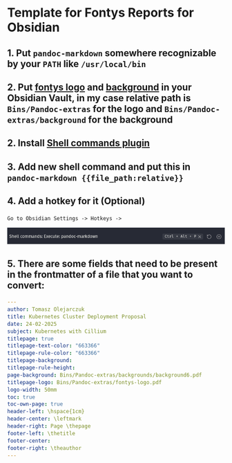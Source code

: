 # Template for Fontys Reports for Obsidian

## 1. Put `pandoc-markdown` somewhere recognizable by your `PATH` like `/usr/local/bin`
## 2. Put [fontys logo](fontys-logo.pdf) and [background](background6.pdf) in your Obsidian Vault, in my case relative path is `Bins/Pandoc-extras` for the logo and `Bins/Pandoc-extras/background` for the background
## 2. Install [Shell commands plugin](obsidian://show-plugin?id=obsidian-shellcommands)
## 3. Add new shell command and put this in `pandoc-markdown {{file_path:relative}}`
## 4. Add a hotkey for it (Optional)

`Go to Obsidian Settings -> Hotkeys -> `

![alt text](obsidian-hotkey.png)

## 5. There are some fields that need to be present in the frontmatter of a file that you want to convert:

```yaml
---
author: Tomasz Olejarczuk
title: Kubernetes Cluster Deployment Proposal
date: 24-02-2025
subject: Kubernetes with Cillium
titlepage: true
titlepage-text-color: "663366"
titlepage-rule-color: "663366"
titlepage-background: 
titlepage-rule-height: 
page-background: Bins/Pandoc-extras/backgrounds/background6.pdf
titlepage-logo: Bins/Pandoc-extras/fontys-logo.pdf
logo-width: 50mm
toc: true
toc-own-page: true
header-left: \hspace{1cm}
header-center: \leftmark
header-right: Page \thepage
footer-left: \thetitle
footer-center: 
footer-right: \theauthor
---
```